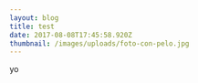 ```yaml
---
layout: blog
title: test
date: 2017-08-08T17:45:58.920Z
thumbnail: /images/uploads/foto-con-pelo.jpg
---
```

yo
